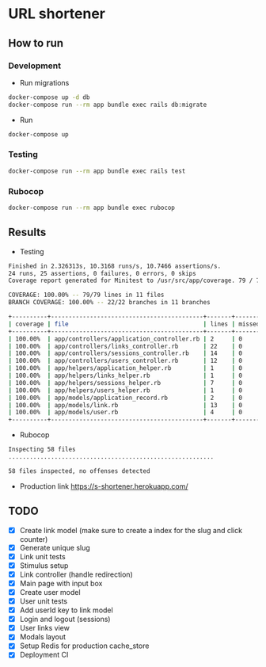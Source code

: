 # URL shortener

## How to run

### Development
- Run migrations
```bash
docker-compose up -d db
docker-compose run --rm app bundle exec rails db:migrate
```
- Run
```bash
docker-compose up
```

### Testing
```bash
docker-compose run --rm app bundle exec rails test
```

### Rubocop
```bash
docker-compose run --rm app bundle exec rubocop 
```

## Results

- Testing
```bash
Finished in 2.326313s, 10.3168 runs/s, 10.7466 assertions/s.
24 runs, 25 assertions, 0 failures, 0 errors, 0 skips
Coverage report generated for Minitest to /usr/src/app/coverage. 79 / 79 LOC (100.0%) covered.

COVERAGE: 100.00% -- 79/79 lines in 11 files
BRANCH COVERAGE: 100.00% -- 22/22 branches in 11 branches

+----------+-------------------------------------------+-------+--------+---------+-----------------+----------+-----------------+------------------+
| coverage | file                                      | lines | missed | missing | branch coverage | branches | branches missed | branches missing |
+----------+-------------------------------------------+-------+--------+---------+-----------------+----------+-----------------+------------------+
| 100.00%  | app/controllers/application_controller.rb | 2     | 0      |         | 100.00%         | 0        | 0               |                  |
| 100.00%  | app/controllers/links_controller.rb       | 22    | 0      |         | 100.00%         | 8        | 0               |                  |
| 100.00%  | app/controllers/sessions_controller.rb    | 14    | 0      |         | 100.00%         | 4        | 0               |                  |
| 100.00%  | app/controllers/users_controller.rb       | 12    | 0      |         | 100.00%         | 4        | 0               |                  |
| 100.00%  | app/helpers/application_helper.rb         | 1     | 0      |         | 100.00%         | 0        | 0               |                  |
| 100.00%  | app/helpers/links_helper.rb               | 1     | 0      |         | 100.00%         | 0        | 0               |                  |
| 100.00%  | app/helpers/sessions_helper.rb            | 7     | 0      |         | 100.00%         | 2        | 0               |                  |
| 100.00%  | app/helpers/users_helper.rb               | 1     | 0      |         | 100.00%         | 0        | 0               |                  |
| 100.00%  | app/models/application_record.rb          | 2     | 0      |         | 100.00%         | 0        | 0               |                  |
| 100.00%  | app/models/link.rb                        | 13    | 0      |         | 100.00%         | 4        | 0               |                  |
| 100.00%  | app/models/user.rb                        | 4     | 0      |         | 100.00%         | 0        | 0               |                  |
+----------+-------------------------------------------+-------+--------+---------+-----------------+----------+-----------------+------------------+
```

- Rubocop
```bash
Inspecting 58 files
..........................................................

58 files inspected, no offenses detected
```

- Production link
https://s-shortener.herokuapp.com/

## TODO
- [x] Create link model (make sure to create a index for the slug and click counter)
- [x] Generate unique slug
- [x] Link unit tests
- [x] Stimulus setup
- [x] Link controller (handle redirection)
- [x] Main page with input box
- [x] Create user model
- [x] User unit tests
- [x] Add userId key to link model
- [x] Login and logout (sessions)
- [x] User links view
- [x] Modals layout
- [x] Setup Redis for production cache_store
- [x] Deployment CI
